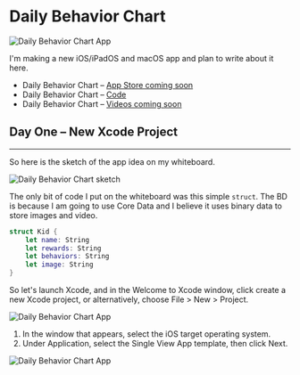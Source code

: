 # Daily Behavior Chart
![Daily Behavior Chart App](https://github.com/calebrwells/100-Days-of-Swift-Code-2020/blob/master/SwiftUI/Daily%20Behavior%20Chart/Assets/000.png)

I'm making a new iOS/iPadOS and macOS app and plan to write about it here.

- Daily Behavior Chart – [App Store coming soon]()
- Daily Behavior Chart – [Code]()
- Daily Behavior Chart – [Videos coming soon]()

## Day One  – New Xcode Project
---

So here is the sketch of the app idea on my whiteboard.

![Daily Behavior Chart sketch](https://github.com/calebrwells/100-Days-of-Swift-Code-2020/blob/master/SwiftUI/Daily%20Behavior%20Chart/Assets/001.jpg)

The only bit of code I put on the whiteboard was this simple `struct`. The BD is because I am going to use Core Data and I believe it uses binary data to store images and video.

```swift
struct Kid {
    let name: String
    let rewards: String
    let behaviors: String
    let image: String
}
```
So let's launch Xcode, and in the Welcome to Xcode window, click create a new Xcode project, or alternatively, choose File > New > Project.

![Daily Behavior Chart App](https://github.com/calebrwells/100-Days-of-Swift-Code-2020/blob/master/SwiftUI/Daily%20Behavior%20Chart/Assets/002.png)

1. In the window that appears, select the iOS target operating system.
2. Under Application, select the Single View App template, then click Next.

![Daily Behavior Chart App](https://github.com/calebrwells/100-Days-of-Swift-Code-2020/blob/master/SwiftUI/Daily%20Behavior%20Chart/Assets/003.png)
